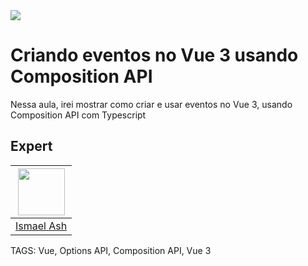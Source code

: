 
<img src="https://storage.googleapis.com/golden-wind/experts-club/capa-github.svg" />

# Criando eventos no Vue 3 usando Composition API

Nessa aula, irei mostrar como criar e usar eventos no Vue 3, usando
Composition API com Typescript

## Expert

| [<img src="https://avatars.githubusercontent.com/u/19227867?v=4" width="75px;"/>](https://github.com/ismaelash) |
| :----------------------------------------------------------------------------------------------------------------------------------------------------------------------: |
|                                                             [Ismael Ash](https://github.com/ismaelash)                                                             |

TAGS: Vue, Options API, Composition API, Vue 3
